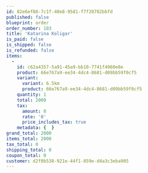 ```yaml
---
id: 82e6ef88-7c1f-40e8-9581-f7f28702bbfd
published: false
blueprint: order
order_number: 103
title: 'Katarina Koligar'
is_paid: false
is_shipped: false
is_refunded: false
items:
  -
    id: c62a4357-5a91-45a9-bb10-7741f4960e8e
    product: 66e767a9-ee34-4dc4-8681-d09bb59f0cf5
    variant:
      variant: 6.5km
      product: 66e767a9-ee34-4dc4-8681-d09bb59f0cf5
    quantity: 1
    total: 2000
    tax:
      amount: 0
      rate: '0'
      price_includes_tax: true
    metadata: {  }
grand_total: 2000
items_total: 2000
tax_total: 0
shipping_total: 0
coupon_total: 0
customer: d2f0b538-921e-44f1-859e-d4a3c3eba905
---
```

